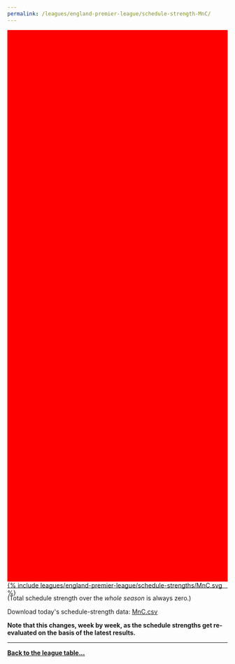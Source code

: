 ```yaml
---
permalink: /leagues/england-premier-league/schedule-strength-MnC/
---
```


<style>
.svg-wrap {
    background-color:red;
    height:0;
    padding-top:250%; /* 350px/550px */
    position: relative;
}

svg {
    background-color: white;
    height: 100%;
    display:block;
    width: 100%;
    position: absolute;
    top:0;
    left:0;
}
</style>


<div class="svg-wrap">
{% include leagues/england-premier-league/schedule-strengths/MnC.svg %}
</div>

-----

(Total schedule strength over the *whole season* is always zero.)


Download today's schedule-strength data: [MnC.csv](/assets/leagues/england-premier-league/2017/schedule-strengths/MnC.csv)

**Note that this changes, week by week, as the schedule strengths get re-evaluated on the
basis of the latest results.**

-----

[**Back to the league table...**](/leagues/england-premier-league)


